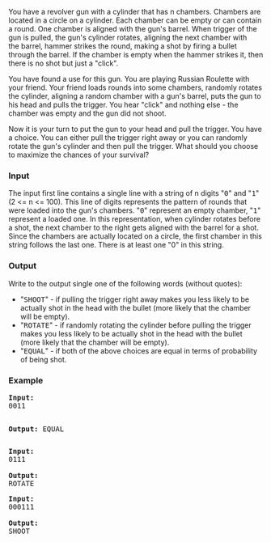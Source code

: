 <p>
You have a revolver gun with a cylinder that has n chambers. Chambers are located in a circle on a&nbsp;cylinder. Each chamber can be empty or can contain a round. One chamber is aligned with the gun's&nbsp;barrel. When trigger of the gun is pulled, the gun's cylinder rotates, aligning the next chamber with the&nbsp;barrel, hammer strikes the round, making a shot by firing a bullet through the barrel. If the chamber is&nbsp;empty when the hammer strikes it, then there is no shot but just a "click".
</p>

<p>
You have found a use for this gun. You are playing Russian Roulette with your friend. Your friend loads&nbsp;rounds into some chambers, randomly rotates the cylinder, aligning a random chamber with a gun's&nbsp;barrel, puts the gun to his head and pulls the trigger. You hear "click" and nothing else - the chamber&nbsp;was empty and the gun did not shoot.
</p>

<p>
Now it is your turn to put the gun to your head and pull the trigger. You have a choice. You can either&nbsp;pull the trigger right away or you can randomly rotate the gun's cylinder and then pull the trigger. What&nbsp;should you choose to maximize the chances of your survival?
</p>

<h3>Input</h3>
<p>
The input first line contains a single line with a string of n digits "<tt>0</tt>" and "<tt>1</tt>" (2 &lt;= n &lt;= 100). This line of&nbsp;digits represents the pattern of rounds that were loaded into the gun's chambers. "<tt>0</tt>" represent an empty&nbsp;chamber, "<tt>1</tt>" represent a loaded one. In this representation, when cylinder rotates before a shot, the&nbsp;next chamber to the right gets aligned with the barrel for a shot. Since the chambers are actually located&nbsp;on a circle, the first chamber in this string follows the last one. There is at least one "0" in this string.
</p>

<h3>Output</h3>
<p>Write to the output single one of the following words (without quotes): </p>
<ul>
  <li>"<tt>SHOOT</tt>" - if pulling the trigger right away makes you less likely to be actually shot in the head&nbsp;with the bullet (more likely that the chamber will be empty). </li>
  <li>"<tt>ROTATE</tt>" - if randomly rotating the cylinder before pulling the trigger makes you less likely to be&nbsp;actually shot in the head with the bullet (more likely that the chamber will be empty). </li>
  <li>"<tt>EQUAL</tt>" - if both of the above choices are equal in terms of probability of being shot. </li>
</ul>

<h3>Example</h3>
<pre><strong>Input:</strong>
0011

<strong>Output:</strong>
EQUAL</pre>

<pre><strong>Input:</strong>
0111

<strong>Output:</strong>
ROTATE</pre>

<pre><strong>Input:</strong>
000111
  
<strong>Output:</strong>
SHOOT</pre>